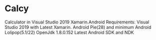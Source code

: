# Calcy
Calculator in Visual Studio 2019 Xamarin.Android
Requirements:
Visual Studio 2019 with Latest Xamarin.
Android Pie(28) and minimum Android Lolipop(5.1/22)
OpenJdk 1.8.0.152
Latest Android SDK and NDK
